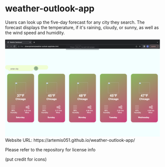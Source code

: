 # weather-outlook-app

Users can look up the five-day forecast for any city they search. The forecast displays the temperature, if it's raining, cloudy, or sunny, as well as the wind speed and humidity.

<img src="assets/Screenshot 2023-11-11 at 1.21.50 AM.png" alt="preview of weather dashboard"/>
Website URL: https://artemis051.github.io/weather-outlook-app/

Please refer to the repository for license info

(put credit for icons)